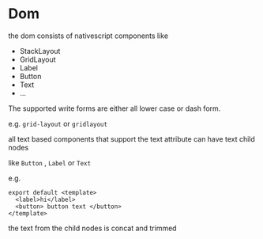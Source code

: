 # Dom

the dom consists of nativescript components
like
* StackLayout
* GridLayout
* Label
* Button
* Text
* ...

The supported write forms are either all lower case or dash form.

e.g.
`grid-layout` or `gridlayout`

all text based components that support the text attribute can have text child nodes

like  `Button` , `Label` or `Text`

e.g.

```gts
export default <template>
  <label>hi</label>
  <button> button text </button>
</template>
```

the text from the child nodes is concat and trimmed
